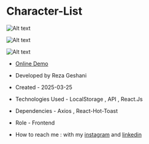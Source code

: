 # Character-List

![Alt text](https://github.com/user-attachments/assets/95cb3773-f0c5-48da-97fd-a881d50362fa)


![Alt text](https://github.com/user-attachments/assets/4f556f61-10ca-4877-a606-f9f189d47e55)


![Alt text](https://github.com/user-attachments/assets/ac2445f8-458d-4b85-a0a6-ccadc163efc1)


- [Online Demo]()

- Developed by Reza Geshani

- Created - 2025-03-25

- Technologies Used - LocalStorage , API , React.Js

- Dependencies - Axios , React-Hot-Toast

- Role - Frontend

- How to reach me : with my [instagram](https://www.instagram.com/rezageshani_web) and [linkedin](http://www.linkedin.com/in/reza-geshani-web)
